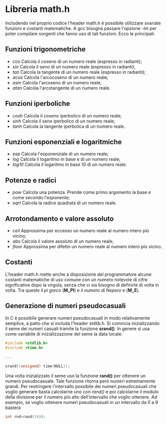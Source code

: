 # Libreria math.h

Includendo nel proprio codice l'header math.h è possibile utilizzare svariate
funzioni e costanti matematiche. A gcc bisogna passare l'opzione _-lm_ per poter
compilare sorgenti che fanno uso di tali funzioni. Ecco le principali:

## Funzioni trigonometriche

* _cos_ Calcola il coseno di un numero reale (espresso in radianti);
* _sin_ Calcola il seno di un numero reale (espresso in radianti);
* _tan_ Calcola la tangente di un numero reale (espresso in radianti);
* _acos_ Calcola l'arcocoseno di un numero reale;
* _asin_ Calcola l'arcoseno di un numero reale;
* _atan_ Calcola l'arcotangente di un numero reale.

## Funzioni iperboliche

* _cosh_ Calcola il coseno iperbolico di un numero reale;
* _sinh_ Calcola il seno iperbolico di un numero reale;
* _tanh_ Calcola la tangente iperbolica di un numero reale.

## Funzioni esponenziali e logaritmiche

* _exp_ Calcola l'esponenziale di un numero reale;
* _log_ Calcola il logaritmo in base e di un numero reale;
* _log10_ Calcola il logaritmo in base 10 di un numero reale.

## Potenze e radici

* _pow_ Calcola una potenza. Prende come primo argomento la base e come secondo
  l'esponente;
* _sqrt_ Calcola la radice quadrata di un numero reale.

## Arrotondamento e valore assoluto

* _ceil_ Approssima per eccesso un numero reale al numero intero più vicino;
* _abs_ Calcola il valore assoluto di un numero reale;
* _floor_ Approssima per difetto un numero reale al numero intero più vicino.

## Costanti

L'header math.h mette anche a disposizione del programmatore alcune costanti
matematiche di uso comune con un numero notevole di cifre significative dopo la
virgola, senza che ci sia bisogno di definirle di volta in volta. Tra queste il
_pi greco_ (**M\_PI**) e il _numero di Nepero_ e (**M\_E**).

## Generazione di numeri pseudocasuali

In C è possibile generare numeri pseudocasuali in modo relativamente semplice, a
patto che si includa l'header stdlib.h. Si comincia inizializzando il seme dei
numeri casuali tramite la funzione **srand()**. In genere si usa come variabile
di inizializzazione del seme la data locale:

```c
#include <stdlib.h>
#include <time.h>
 
...
 
srand((unsigned) time(NULL));
```

Una volta inizializzato il seme uso la funzione **rand()** per ottenere un
numero pseudocasuale. Tale funzione ritorna però numeri estremamente grandi. Per
restringere l'intervallo possibile dei numeri pseudocasuali che voglio generare
basta calcolarne uno con _rand()_ e poi calcolarne il modulo della divisione per
il numero più alto dell'intervallo che voglio ottenere. Ad esempio, se voglio
ottenere numeri pseudocasuali in un intervallo da 0 a 9 basterà

```c
int rnd=rand()%10;
```
